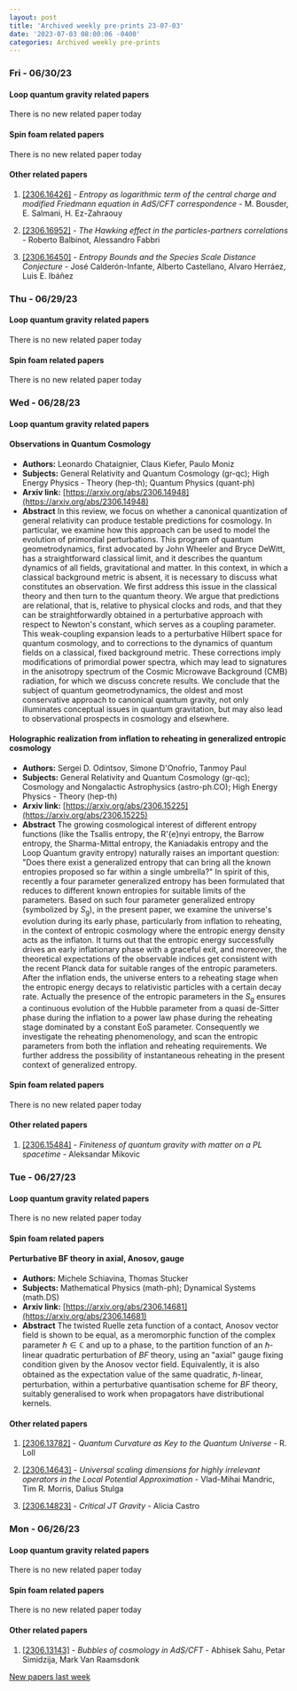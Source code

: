 ```yaml
---
layout: post
title: 'Archived weekly pre-prints 23-07-03'
date: '2023-07-03 08:00:06 -0400'
categories: Archived weekly pre-prints
---
```



### Fri - 06/30/23

#### Loop quantum gravity related papers

There is no new related paper today 

#### Spin foam related papers

There is no new related paper today 



#### Other related papers

1. [[2306.16426]](https://arxiv.org/abs/2306.16426) - *Entropy as logarithmic term of the central charge and modified Friedmann  equation in AdS/CFT correspondence* - M. Bousder, E. Salmani, H. Ez-Zahraouy

1. [[2306.16952]](https://arxiv.org/abs/2306.16952) - *The Hawking effect in the particles-partners correlations* - Roberto Balbinot, Alessandro Fabbri

1. [[2306.16450]](https://arxiv.org/abs/2306.16450) - *Entropy Bounds and the Species Scale Distance Conjecture* - José Calderón-Infante, Alberto Castellano, Alvaro Herráez, Luis E. Ibáñez



### Thu - 06/29/23

#### Loop quantum gravity related papers

There is no new related paper today 

#### Spin foam related papers

There is no new related paper today 

### Wed - 06/28/23

#### Loop quantum gravity related papers

#### **Observations in Quantum Cosmology**
 - **Authors:** Leonardo Chataignier, Claus Kiefer, Paulo Moniz
 - **Subjects:** General Relativity and Quantum Cosmology (gr-qc); High Energy Physics - Theory (hep-th); Quantum Physics (quant-ph)
 - **Arxiv link:** [https://arxiv.org/abs/2306.14948](https://arxiv.org/abs/2306.14948)
 - **Abstract**
 In this review, we focus on whether a canonical quantization of general relativity can produce testable predictions for cosmology. In particular, we examine how this approach can be used to model the evolution of primordial perturbations. This program of quantum geometrodynamics, first advocated by John Wheeler and Bryce DeWitt, has a straightforward classical limit, and it describes the quantum dynamics of all fields, gravitational and matter. In this context, in which a classical background metric is absent, it is necessary to discuss what constitutes an observation. We first address this issue in the classical theory and then turn to the quantum theory. We argue that predictions are relational, that is, relative to physical clocks and rods, and that they can be straightforwardly obtained in a perturbative approach with respect to Newton's constant, which serves as a coupling parameter. This weak-coupling expansion leads to a perturbative Hilbert space for quantum cosmology, and to corrections to the dynamics of quantum fields on a classical, fixed background metric. These corrections imply modifications of primordial power spectra, which may lead to signatures in the anisotropy spectrum of the Cosmic Microwave Background (CMB) radiation, for which we discuss concrete results. We conclude that the subject of quantum geometrodynamics, the oldest and most conservative approach to canonical quantum gravity, not only illuminates conceptual issues in quantum gravitation, but may also lead to observational prospects in cosmology and elsewhere. 

#### **Holographic realization from inflation to reheating in generalized  entropic cosmology**
 - **Authors:** Sergei D. Odintsov, Simone D'Onofrio, Tanmoy Paul
 - **Subjects:** General Relativity and Quantum Cosmology (gr-qc); Cosmology and Nongalactic Astrophysics (astro-ph.CO); High Energy Physics - Theory (hep-th)
 - **Arxiv link:** [https://arxiv.org/abs/2306.15225](https://arxiv.org/abs/2306.15225)
 - **Abstract**
 The growing cosmological interest of different entropy functions (like the Tsallis entropy, the R\'{e}nyi entropy, the Barrow entropy, the Sharma-Mittal entropy, the Kaniadakis entropy and the Loop Quantum gravity entropy) naturally raises an important question: "Does there exist a generalized entropy that can bring all the known entropies proposed so far within a single umbrella?" In spirit of this, recently a four parameter generalized entropy has been formulated that reduces to different known entropies for suitable limits of the parameters. Based on such four parameter generalized entropy (symbolized by $S_\mathrm{g}$), in the present paper, we examine the universe's evolution during its early phase, particularly from inflation to reheating, in the context of entropic cosmology where the entropic energy density acts as the inflaton. It turns out that the entropic energy successfully drives an early inflationary phase with a graceful exit, and moreover, the theoretical expectations of the observable indices get consistent with the recent Planck data for suitable ranges of the entropic parameters. After the inflation ends, the universe enters to a reheating stage when the entropic energy decays to relativistic particles with a certain decay rate. Actually the presence of the entropic parameters in the $S_\mathrm{g}$ ensures a continuous evolution of the Hubble parameter from a quasi de-Sitter phase during the inflation to a power law phase during the reheating stage dominated by a constant EoS parameter. Consequently we investigate the reheating phenomenology, and scan the entropic parameters from both the inflation and reheating requirements. We further address the possibility of instantaneous reheating in the present context of generalized entropy. 

#### Spin foam related papers

There is no new related paper today 



#### Other related papers

1. [[2306.15484]](https://arxiv.org/abs/2306.15484) - *Finiteness of quantum gravity with matter on a PL spacetime* - Aleksandar Mikovic



### Tue - 06/27/23

#### Loop quantum gravity related papers

There is no new related paper today 

#### Spin foam related papers

#### **Perturbative BF theory in axial, Anosov, gauge**
 - **Authors:** Michele Schiavina, Thomas Stucker
 - **Subjects:** Mathematical Physics (math-ph); Dynamical Systems (math.DS)
 - **Arxiv link:** [https://arxiv.org/abs/2306.14681](https://arxiv.org/abs/2306.14681)
 - **Abstract**
 The twisted Ruelle zeta function of a contact, Anosov vector field is shown to be equal, as a meromorphic function of the complex parameter $\hbar\in\mathbb{C}$ and up to a phase, to the partition function of an $\hbar$-linear quadratic perturbation of $BF$ theory, using an "axial" gauge fixing condition given by the Anosov vector field. Equivalently, it is also obtained as the expectation value of the same quadratic, $\hbar$-linear, perturbation, within a perturbative quantisation scheme for $BF$ theory, suitably generalised to work when propagators have distributional kernels. 



#### Other related papers

1. [[2306.13782]](https://arxiv.org/abs/2306.13782) - *Quantum Curvature as Key to the Quantum Universe* - R. Loll

1. [[2306.14643]](https://arxiv.org/abs/2306.14643) - *Universal scaling dimensions for highly irrelevant operators in the  Local Potential Approximation* - Vlad-Mihai Mandric, Tim R. Morris, Dalius Stulga

1. [[2306.14823]](https://arxiv.org/abs/2306.14823) - *Critical JT Gravity* - Alicia Castro



### Mon - 06/26/23

#### Loop quantum gravity related papers

There is no new related paper today 

#### Spin foam related papers

There is no new related paper today 



#### Other related papers

1. [[2306.13143]](https://arxiv.org/abs/2306.13143) - *Bubbles of cosmology in AdS/CFT* - Abhisek Sahu, Petar Simidzija, Mark Van Raamsdonk






[New papers last week]({{site.url}}/archived/weekly/pre-prints/2023/06/26/archived_weekly_papers.html)